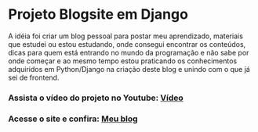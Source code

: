# Projeto Blogsite em Django
A idéia foi criar um blog pessoal para postar meu aprendizado, materiais que estudei ou estou estudando, onde consegui encontrar os conteúdos, dicas para quem está entrando no mundo da programação e não sabe por onde começar e ao mesmo tempo estou praticando os conhecimentos adquiridos em Python/Django na criação deste blog e unindo com o que já sei de frontend.

### Assista o vídeo do projeto no Youtube: [Vídeo](https://www.youtube.com/watch?v=yZJtcW_jquw) 

### Acesse o site e confira: [Meu blog](caminho)
